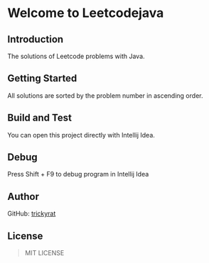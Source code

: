 # Welcome to Leetcodejava

## Introduction

The solutions of Leetcode problems with Java.

## Getting Started

All solutions are sorted by the problem number in ascending order.

## Build and Test

You can open this project directly with Intellij Idea.

## Debug

Press Shift + F9 to debug program in Intellij Idea

## Author

GitHub: [trickyrat](https://github.com/trickyrat)

## License

> MIT LICENSE